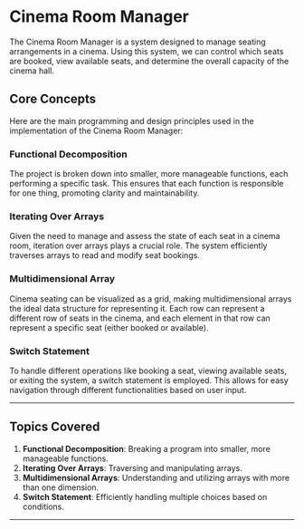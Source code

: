 # Cinema Room Manager

The Cinema Room Manager is a system designed to manage seating arrangements in a cinema. Using this system, we can control which seats are booked, view available seats, and determine the overall capacity of the cinema hall. 

## Core Concepts

Here are the main programming and design principles used in the implementation of the Cinema Room Manager:

### Functional Decomposition

The project is broken down into smaller, more manageable functions, each performing a specific task. This ensures that each function is responsible for one thing, promoting clarity and maintainability.

### Iterating Over Arrays

Given the need to manage and assess the state of each seat in a cinema room, iteration over arrays plays a crucial role. The system efficiently traverses arrays to read and modify seat bookings.

### Multidimensional Array

Cinema seating can be visualized as a grid, making multidimensional arrays the ideal data structure for representing it. Each row can represent a different row of seats in the cinema, and each element in that row can represent a specific seat (either booked or available).

### Switch Statement

To handle different operations like booking a seat, viewing available seats, or exiting the system, a switch statement is employed. This allows for easy navigation through different functionalities based on user input.

---

## Topics Covered

1. **Functional Decomposition**: Breaking a program into smaller, more manageable functions.
2. **Iterating Over Arrays**: Traversing and manipulating arrays.
3. **Multidimensional Arrays**: Understanding and utilizing arrays with more than one dimension.
4. **Switch Statement**: Efficiently handling multiple choices based on conditions.

---